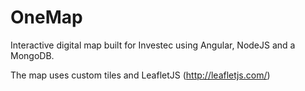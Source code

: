 # OneMap
Interactive digital map built for Investec using Angular, NodeJS and a MongoDB.

The map uses custom tiles and LeafletJS (http://leafletjs.com/)
